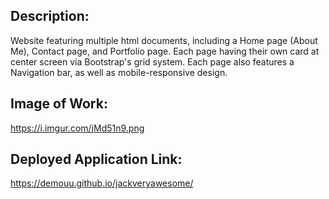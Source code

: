 ## Description:
Website featuring multiple html documents, including a Home page (About Me), Contact page, and Portfolio page. Each page having their own card at center screen via Bootstrap's grid system. Each page also features a Navigation bar, as well as mobile-responsive design.

## Image of Work:
https://i.imgur.com/jMd51n9.png

## Deployed Application Link:
https://demouu.github.io/jackveryawesome/